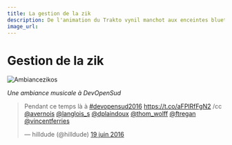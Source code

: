 ```yaml
---
title: La gestion de la zik 
description: De l'animation du Trakto vynil manchot aux enceintes bluetooth, gestion de la musique à devopensud
image_url: 
---
```


# Gestion de la zik

![Ambiancezikos](https://github.com/multibao/contributions/blob/master/media/devopensud-langlois-zik-ccbysa2.jpg?raw=true)

*Une ambiance musicale à DevOpenSud* 

<blockquote class="twitter-tweet" data-lang="fr"><p lang="fr" dir="ltr">Pendant ce temps là à <a href="https://twitter.com/hashtag/devopensud2016?src=hash">#devopensud2016</a> <a href="https://t.co/aFPlRfFgN2">https://t.co/aFPlRfFgN2</a>  /cc <a href="https://twitter.com/avernois">@avernois</a> <a href="https://twitter.com/langlois_s">@langlois_s</a> <a href="https://twitter.com/dplaindoux">@dplaindoux</a> <a href="https://twitter.com/thom_wolff">@thom_wolff</a> <a href="https://twitter.com/FTregan">@ftregan</a> <a href="https://twitter.com/VincentFERRIES">@vincentferries</a></p>&mdash; hilldude (@hilldude) <a href="https://twitter.com/hilldude/status/744584404018860032">19 juin 2016</a></blockquote>
<script async src="//platform.twitter.com/widgets.js" charset="utf-8"></script>



